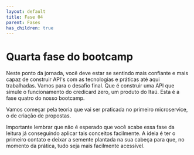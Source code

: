 ```yaml
---
layout: default
title: Fase 04
parent: Fases
has_children: true
---
```


# Quarta fase do bootcamp

Neste ponto da jornada, você deve estar se sentindo mais confiante e mais capaz de construir API's com as tecnologias e práticas até aqui trabalhadas. Vamos para o desafio final. Que é construir uma API que simule o funcionamento do credicard zero, um produto do Itaú. Esta é a fase quatro do nosso bootcamp.

Vamos começar pela teoria que vai ser praticada no primeiro microservice, o de criação de propostas.

Importante lembrar que não é esperado que você acabe essa fase da leitura já conseguindo aplicar tais conceitos facilmente. A ideia é ter o primeiro contato e deixar a semente plantada na sua cabeça para que, no momento da prática, tudo seja mais facilmente acessível.

